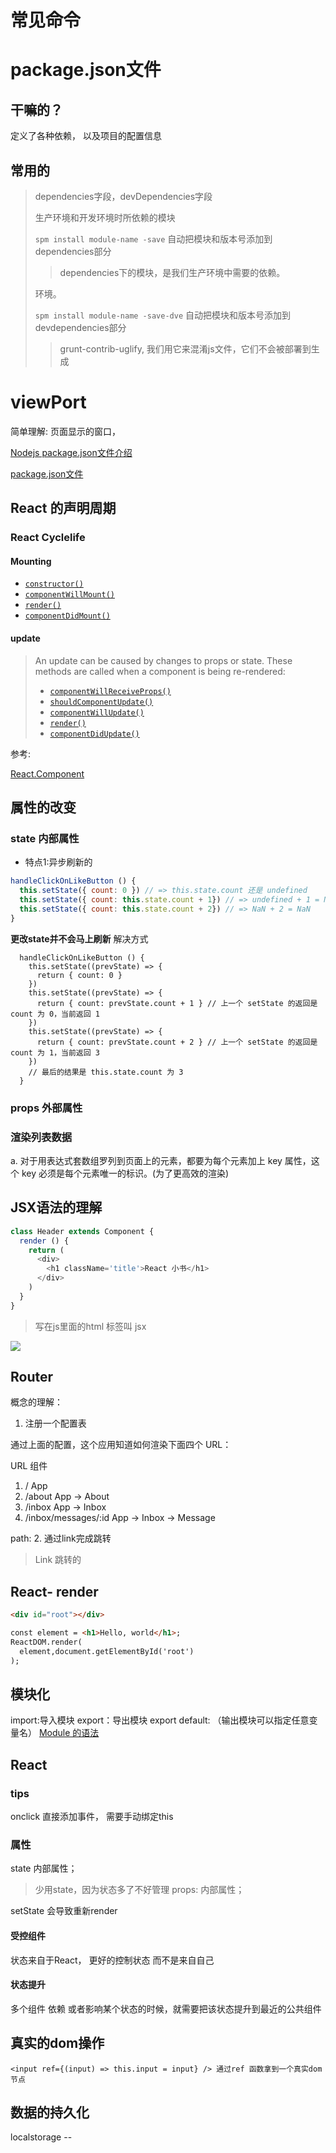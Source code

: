 
# 常见命令

# package.json文件

## 干嘛的？

定义了各种依赖， 以及项目的配置信息

## 常用的

>  dependencies字段，devDependencies字段
>
>  生产环境和开发环境时所依赖的模块
>
>  `spm install module-name -save` 自动把模块和版本号添加到dependencies部分
>
>  > dependencies下的模块，是我们生产环境中需要的依赖。
>
>  
>
>  环境。
>
>  `spm install module-name -save-dve` 自动把模块和版本号添加到devdependencies部分
>
>  > grunt-contrib-uglify, 我们用它来混淆js文件，它们不会被部署到生成



# viewPort

简单理解: 页面显示的窗口，



[Nodejs package.json文件介绍](http://jingpin.jikexueyuan.com/article/34254.html)

[package.json文件](http://javascript.ruanyifeng.com/nodejs/packagejson.html)



## React 的声明周期

### React Cyclelife

#### Mounting

- [`constructor()`](https://facebook.github.io/react/docs/react-component.html#constructor)
- [`componentWillMount()`](https://facebook.github.io/react/docs/react-component.html#componentwillmount)
- [`render()`](https://facebook.github.io/react/docs/react-component.html#render)
- [`componentDidMount()`](https://facebook.github.io/react/docs/react-component.html#componentdidmount)

#### update

> An update can be caused by changes to props or state. These methods are called when a component is being re-rendered:
>
> - [`componentWillReceiveProps()`](https://facebook.github.io/react/docs/react-component.html#componentwillreceiveprops)
> - [`shouldComponentUpdate()`](https://facebook.github.io/react/docs/react-component.html#shouldcomponentupdate)
> - [`componentWillUpdate()`](https://facebook.github.io/react/docs/react-component.html#componentwillupdate)
> - [`render()`](https://facebook.github.io/react/docs/react-component.html#render)
> - [`componentDidUpdate()`](https://facebook.github.io/react/docs/react-component.html#componentdidupdate)

参考:

[React.Component](https://facebook.github.io/react/docs/react-component.html#mounting)


## 属性的改变
### state 内部属性
- 特点1:异步刷新的
```javascript
handleClickOnLikeButton () {
  this.setState({ count: 0 }) // => this.state.count 还是 undefined
  this.setState({ count: this.state.count + 1}) // => undefined + 1 = NaN
  this.setState({ count: this.state.count + 2}) // => NaN + 2 = NaN
}
```
**更改state并不会马上刷新**
解决方式
```javascrip
  handleClickOnLikeButton () {
    this.setState((prevState) => {
      return { count: 0 }
    })
    this.setState((prevState) => {
      return { count: prevState.count + 1 } // 上一个 setState 的返回是 count 为 0，当前返回 1
    })
    this.setState((prevState) => {
      return { count: prevState.count + 2 } // 上一个 setState 的返回是 count 为 1，当前返回 3
    })
    // 最后的结果是 this.state.count 为 3
  }
```


### props 外部属性



### 渲染列表数据
a. 对于用表达式套数组罗列到页面上的元素，都要为每个元素加上 key 属性，这个 key 必须是每个元素唯一的标识。(为了更高效的渲染)


## JSX语法的理解
```javascript
class Header extends Component {
  render () {
    return (
      <div>
        <h1 className='title'>React 小书</h1>
      </div>
    )
  }
}
```
> 写在js里面的html 标签叫 jsx
>
![](http://huzidaha.github.io/static/assets/img/posts/44B5EC06-EAEB-4BA2-B3DC-325703E4BA45.png)





## Router
概念的理解：
1. 注册一个配置表
<Router path ="/" component={PCIndex}></Router>

通过上面的配置，这个应用知道如何渲染下面四个 URL：

URL	组件
1. /	App
2. /about	 App -> About
3. /inbox 	 App -> Inbox
4. /inbox/messages/:id	App -> Inbox -> Message




path:
2. 通过link完成跳转
>  Link
> 跳转的



## React- render

```html
<div id="root"></div>

const element = <h1>Hello, world</h1>;
ReactDOM.render(
  element,document.getElementById('root')
);

```


## 模块化
import:导入模块
export：导出模块
export default: （输出模块可以指定任意变量名）
[Module 的语法](http://es6.ruanyifeng.com/#docs/module#export)



## React

### tips
onclick 直接添加事件，
需要手动绑定this


### 属性
state 内部属性；
> 少用state，因为状态多了不好管理
props: 内部属性；

setState
会导致重新render

#### 受控组件
状态来自于React， 更好的控制状态
而不是来自自己


#### 状态提升
 多个组件 依赖 或者影响某个状态的时候，就需要把该状态提升到最近的公共组件


## 真实的dom操作
```
<input ref={(input) => this.input = input} /> 通过ref 函数拿到一个真实dom节点
```



## 数据的持久化
localstorage --
